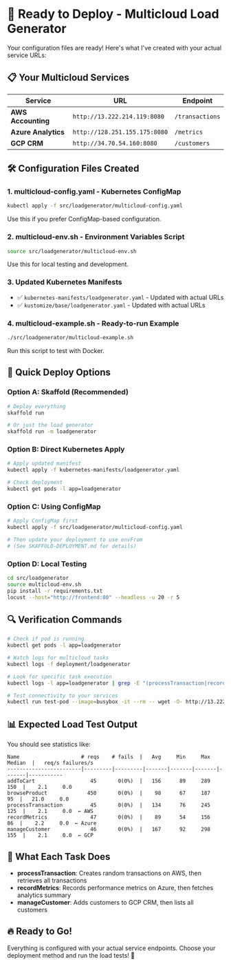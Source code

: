 # 🚀 Ready to Deploy - Multicloud Load Generator

Your configuration files are ready! Here's what I've created with your actual service URLs:

## 📋 Your Multicloud Services

| Service | URL | Endpoint |
|---------|-----|----------|
| **AWS Accounting** | `http://13.222.214.119:8080` | `/transactions` |
| **Azure Analytics** | `http://128.251.155.175:8080` | `/metrics` |
| **GCP CRM** | `http://34.70.54.160:8080` | `/customers` |

## 🛠️ Configuration Files Created

### 1. **multicloud-config.yaml** - Kubernetes ConfigMap
```bash
kubectl apply -f src/loadgenerator/multicloud-config.yaml
```
Use this if you prefer ConfigMap-based configuration.

### 2. **multicloud-env.sh** - Environment Variables Script
```bash
source src/loadgenerator/multicloud-env.sh
```
Use this for local testing and development.

### 3. **Updated Kubernetes Manifests**
- ✅ `kubernetes-manifests/loadgenerator.yaml` - Updated with actual URLs
- ✅ `kustomize/base/loadgenerator.yaml` - Updated with actual URLs

### 4. **multicloud-example.sh** - Ready-to-run Example
```bash
./src/loadgenerator/multicloud-example.sh
```
Run this script to test with Docker.

## 🚀 Quick Deploy Options

### Option A: Skaffold (Recommended)
```bash
# Deploy everything
skaffold run

# Or just the load generator
skaffold run -m loadgenerator
```

### Option B: Direct Kubernetes Apply
```bash
# Apply updated manifest
kubectl apply -f kubernetes-manifests/loadgenerator.yaml

# Check deployment
kubectl get pods -l app=loadgenerator
```

### Option C: Using ConfigMap
```bash
# Apply ConfigMap first
kubectl apply -f src/loadgenerator/multicloud-config.yaml

# Then update your deployment to use envFrom
# (See SKAFFOLD-DEPLOYMENT.md for details)
```

### Option D: Local Testing
```bash
cd src/loadgenerator
source multicloud-env.sh
pip install -r requirements.txt
locust --host="http://frontend:80" --headless -u 20 -r 5
```

## 🔍 Verification Commands

```bash
# Check if pod is running
kubectl get pods -l app=loadgenerator

# Watch logs for multicloud tasks
kubectl logs -f deployment/loadgenerator

# Look for specific task execution
kubectl logs -l app=loadgenerator | grep -E "(processTransaction|recordMetrics|manageCustomer)"

# Test connectivity to your services
kubectl run test-pod --image=busybox -it --rm -- wget -O- http://13.222.214.119:8080/transactions
```

## 📊 Expected Load Test Output

You should see statistics like:
```
Name                    # reqs    # fails  |   Avg     Min     Max  Median  |   req/s failures/s
------------------------|---------|---------|-------|-------|-------|-------|-----------
addToCart                  45       0(0%)  |   156      89     289     150  |    2.1     0.0
browseProduct             450       0(0%)  |    98      67     187      95  |   21.0     0.0
processTransaction         45       0(0%)  |   134      76     245     125  |    2.1     0.0  ← AWS
recordMetrics              47       0(0%)  |    89      54     156      86  |    2.2     0.0  ← Azure
manageCustomer             46       0(0%)  |   167      92     298     155  |    2.1     0.0  ← GCP
```

## 🎯 What Each Task Does

- **processTransaction**: Creates random transactions on AWS, then retrieves all transactions
- **recordMetrics**: Records performance metrics on Azure, then fetches analytics summary
- **manageCustomer**: Adds customers to GCP CRM, then lists all customers

## 🔥 Ready to Go!

Everything is configured with your actual service endpoints. Choose your deployment method and run the load tests! 🚀 